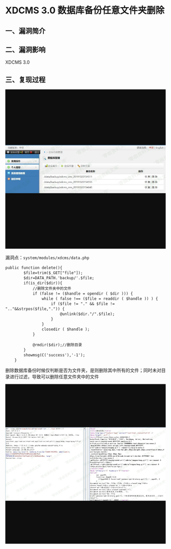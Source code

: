 XDCMS 3.0 数据库备份任意文件夹删除
==================================

一、漏洞简介
------------

二、漏洞影响
------------

XDCMS 3.0

三、复现过程
------------

![](resource/XDCMS3.0数据库备份任意文件夹删除/media/rId24.jpg)

漏洞点：`system/modules/xdcms/data.php`

    public function delete(){
            $file=trim($_GET["file"]);
            $dir=DATA_PATH.'backup/'.$file;
            if(is_dir($dir)){
                //删除文件夹中的文件
                if (false != ($handle = opendir ( $dir ))) {  
                    while ( false !== ($file = readdir ( $handle )) ) {   
                        if ($file != "." && $file != ".."&&strpos($file,".")) {  
                            @unlink($dir."/".$file);    
                        }  
                    }  
                    closedir ( $handle );  
                }  
            
                @rmdir($dir);//删除目录
            }
            showmsg(C('success'),'-1');
        }

删除数据库备份时候仅判断是否为文件夹，是则删除其中所有的文件；同时未对目录进行过滤，导致可以删除任意文件夹中的文件

![](resource/XDCMS3.0数据库备份任意文件夹删除/media/rId25.jpg)
